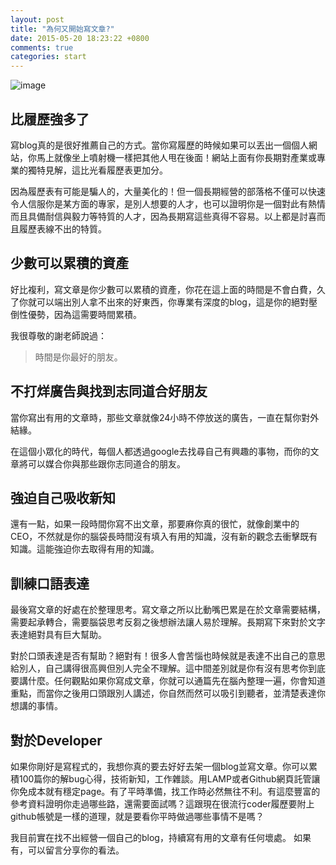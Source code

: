 ```yaml
---
layout: post
title: "為何又開始寫文章?"
date: 2015-05-20 18:23:22 +0800
comments: true
categories: start
---
```

![image](http://mrshih.github.io/images/sandglass-of-text.jpg)
## 比履歷強多了

寫blog真的是很好推薦自己的方式。當你寫履歷的時候如果可以丟出一個個人網站，你馬上就像坐上噴射機一樣把其他人甩在後面！網站上面有你長期對產業或專業的獨特見解，這比光看履歷表更加分。

因為履歷表有可能是騙人的，大量美化的！但一個長期經營的部落格不僅可以快速令人信服你是某方面的專家，是別人想要的人才，也可以證明你是一個對此有熱情而且具備耐信與毅力等特質的人才，因為長期寫這些真得不容易。以上都是討喜而且履歷表線不出的特質。

## 少數可以累積的資產

好比複利，寫文章是你少數可以累積的資產，你花在這上面的時間是不會白費，久了你就可以端出別人拿不出來的好東西，你專業有深度的blog，這是你的絕對壓倒性優勢，因為這需要時間累積。

我很尊敬的謝老師說過：
>時間是你最好的朋友。

## 不打烊廣告與找到志同道合好朋友
當你寫出有用的文章時，那些文章就像24小時不停放送的廣告，一直在幫你對外結緣。

在這個小眾化的時代，每個人都透過google去找尋自己有興趣的事物，而你的文章將可以媒合你與那些跟你志同道合的朋友。

## 強迫自己吸收新知

還有一點，如果一段時間你寫不出文章，那要麻你真的很忙，就像創業中的CEO，不然就是你的腦袋長時間沒有填入有用的知識，沒有新的觀念去衝擊既有知識。這能強迫你去取得有用的知識。

## 訓練口語表達

最後寫文章的好處在於整理思考。寫文章之所以比動嘴巴累是在於文章需要結構，需要起承轉合，需要腦袋思考反芻之後想辦法讓人易於理解。長期寫下來對於文字表達絕對具有巨大幫助。

對於口頭表達是否有幫助？絕對有！很多人會苦惱也時候就是表達不出自己的意思給別人，自己講得很高興但別人完全不理解。這中間差別就是你有沒有思考你到底要講什麼。任何觀點如果你寫成文章，你就可以通篇先在腦內整理一遍，你會知道重點，而當你之後用口頭跟別人講述，你自然而然可以吸引到聽者，並清楚表達你想講的事情。

## 對於Developer
如果你剛好是寫程式的，我想你真的要去好好去架一個blog並寫文章。你可以累積100篇你的解bug心得，技術新知，工作雜談。用LAMP或者Github網頁託管讓你免成本就有穩定page。有了平時準備，找工作時必然無往不利。有這麼豐富的參考資料證明你走過哪些路，還需要面試嗎？這跟現在很流行coder履歷要附上github帳號是一樣的道理，就是要看你平時做過哪些事情不是嗎？

我目前實在找不出經營一個自己的blog，持續寫有用的文章有任何壞處。
如果有，可以留言分享你的看法。